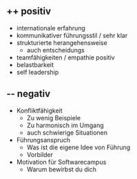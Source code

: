 
## ++ positiv
+ internationale erfahrung
+ kommunikativer führungsstil / sehr klar
+ strukturierte herangehensweise
	+ auch entscheidungs
+ teamfähigkeiten / empathie positiv
+ belastbarkeit
+ self leadership

## -- negativ
- Konfliktfähigkeit
	- Zu wenig Beispiele
	- Zu harmonisch im Umgang
	- auch schwierige Situationen
- Führungsanspruch
	- Was ist die eigene Idee von Führung
	- Vorbilder
- Motivation für Softwarecampus
	- Warum bewirbst du dich